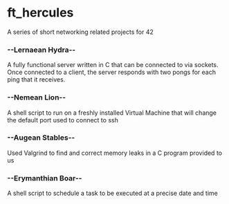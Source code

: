 # ft_hercules
A series of short networking related projects for 42

### --Lernaean Hydra--
A fully functional server written in C that can be connected to via sockets. Once connected to a client, the server responds with two pongs for each ping that it receives.

### --Nemean Lion--
A shell script to run on a freshly installed Virtual Machine that will change the default port used to connect to ssh

### --Augean Stables--
Used Valgrind to find and correct memory leaks in a C program provided to us

### --Erymanthian Boar--
A shell script to schedule a task to be executed at a precise date and time
